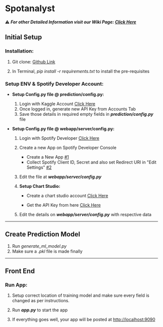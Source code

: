 # Spotanalyst

⚠ _**For other Detailed Information visit our Wiki Page: [Click Here](https://github.com/VijayasaiVS/spotanalyst/wiki)**_

## Initial Setup

### Installation:

1. Git clone: [Github Link](https://github.com/VijayasaiVS/spotanalyst.git)

2. In Terminal, 
              _pip install -r requirements.txt_ 
   to install the pre-requisites

### Setup ENV & Spotify Developer Account:

  *   **Setup Config.py file @ prediction/config.py:**

        1. Login with Kaggle Account [Click Here](https://www.kaggle.com)
        2. Once logged in, generate new API Key from Accounts Tab
        3. Save those details in required empty fields in _**prediction/config.py**_ file


   *   **Setup Config.py file @ webapp/server/config.py:**

        1. Login with Spotify Developer [Click Here](https://developer.spotify.com/dashboard/) 

        2. Create a new App on Spotify Developer Console
            * Create a New App [#1](https://imgur.com/a/JjOiss1)
            * Collect Spotify Client ID, Secret and also set Redirect URI in "Edit Settings" [#2](https://imgur.com/a/zwZobZj)

        3. Edit the file at _**webapp/server/config.py**_

        4. **Setup Chart Studio:**

             * Create a chart studio account [Click Here](https://plotly.com/chart-studio/)

             * Get the API Key from here [Click Here](https://chart-studio.plotly.com/settings/api)

        5. Edit the details on _**webapp/server/config.py**_ with respective data

***


## Create Prediction Model

1. Run _generate_ml_model.py_
2. Make sure a _.pkl_ file is made finally


***

## Front End

### Run App:

1. Setup correct location of training model and make sure every field is changed as per instructions.

2. Run _**app.py**_ to start the app

3. If everything goes well, your app will be posted at [http://localhost:9090](http://localhost:9090)
